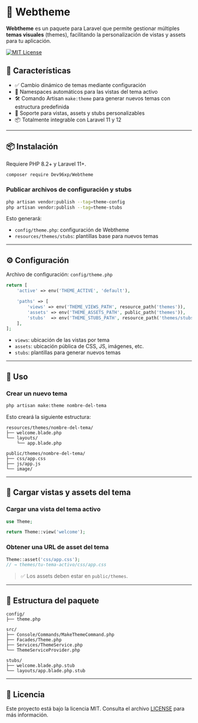 # 🎨 Webtheme

**Webtheme** es un paquete para Laravel que permite gestionar múltiples **temas visuales** (themes), facilitando la personalización de vistas y assets para tu aplicación.

[![MIT License](https://img.shields.io/badge/license-MIT-blue.svg)](LICENSE)

## 🚀 Características

- ✅ Cambio dinámico de temas mediante configuración
- 🧩 Namespaces automáticos para las vistas del tema activo
- 🛠 Comando Artisan `make:theme` para generar nuevos temas con estructura predefinida
- 📁 Soporte para vistas, assets y stubs personalizables
- 📦 Totalmente integrable con Laravel 11 y 12

---

## 📦 Instalación

Requiere PHP 8.2+ y Laravel 11+.

```bash
composer require Dev96xp/Webtheme
````

### Publicar archivos de configuración y stubs

```bash
php artisan vendor:publish --tag=theme-config
php artisan vendor:publish --tag=theme-stubs
```

Esto generará:

* `config/theme.php`: configuración de Webtheme
* `resources/themes/stubs`: plantillas base para nuevos temas

---

## ⚙️ Configuración

Archivo de configuración: `config/theme.php`

```php
return [
    'active' => env('THEME_ACTIVE', 'default'),

    'paths' => [
        'views' => env('THEME_VIEWS_PATH', resource_path('themes')),
        'assets' => env('THEME_ASSETS_PATH', public_path('themes')),
        'stubs'  => env('THEME_STUBS_PATH', resource_path('themes/stubs')),
    ],
];
```

* `views`: ubicación de las vistas por tema
* `assets`: ubicación pública de CSS, JS, imágenes, etc.
* `stubs`: plantillas para generar nuevos temas

---

## 🧪 Uso

### Crear un nuevo tema

```bash
php artisan make:theme nombre-del-tema
```

Esto creará la siguiente estructura:

```
resources/themes/nombre-del-tema/
├── welcome.blade.php
└── layouts/
    └── app.blade.php

public/themes/nombre-del-tema/
├── css/app.css
├── js/app.js
└── image/
```

---

## 🧩 Cargar vistas y assets del tema

### Cargar una vista del tema activo

```php
use Theme;

return Theme::view('welcome');
```

### Obtener una URL de asset del tema

```php
Theme::asset('css/app.css'); 
// → themes/tu-tema-activo/css/app.css
```

> ✅ Los assets deben estar en `public/themes`.

---

## 📁 Estructura del paquete

```
config/
├── theme.php

src/
├── Console/Commands/MakeThemeCommand.php
├── Facades/Theme.php
├── Services/ThemeService.php
└── ThemeServiceProvider.php

stubs/
├── welcome.blade.php.stub
└── layouts/app.blade.php.stub
```

---

## 📝 Licencia

Este proyecto está bajo la licencia MIT. Consulta el archivo [LICENSE](LICENSE) para más información.

